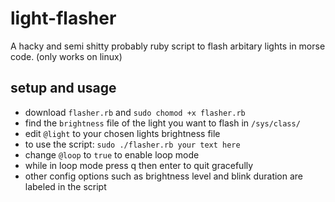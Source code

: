 # light-flasher
A hacky and semi shitty probably ruby script to flash arbitary lights in morse code. (only works on linux)
## setup and usage
- download ``flasher.rb`` and ``sudo chomod +x flasher.rb``
- find the ``brightness`` file of the light you want to flash in ``/sys/class/``
- edit ``@light`` to your chosen lights brightness file
- to use the script: ``sudo ./flasher.rb your text here``
- change ``@loop`` to ``true`` to enable loop mode
- while in loop mode press q then enter to quit gracefully
- other config options such as brightness level and blink duration are labeled in the script
